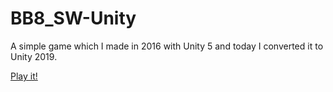# BB8_SW-Unity
A simple game which I made in 2016 with Unity 5 and today I converted it to Unity 2019.

[Play it!](https://indirivacua.github.io/BB8_SW-Unity)
